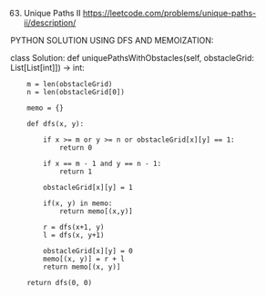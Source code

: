 63. Unique Paths II
https://leetcode.com/problems/unique-paths-ii/description/



PYTHON SOLUTION USING DFS AND MEMOIZATION:

class Solution:
    def uniquePathsWithObstacles(self, obstacleGrid: List[List[int]]) -> int:

        m = len(obstacleGrid)
        n = len(obstacleGrid[0])

        memo = {}

        def dfs(x, y):

            if x >= m or y >= n or obstacleGrid[x][y] == 1:
                return 0
            
            if x == m - 1 and y == n - 1:
                return 1
            
            obstacleGrid[x][y] = 1

            if(x, y) in memo:
                return memo[(x,y)]

            r = dfs(x+1, y)
            l = dfs(x, y+1)

            obstacleGrid[x][y] = 0 
            memo[(x, y)] = r + l
            return memo[(x, y)]

        return dfs(0, 0)
